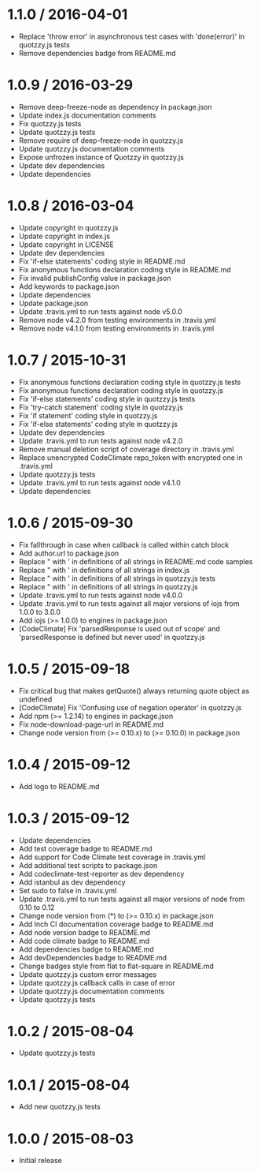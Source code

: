 1.1.0 / 2016-04-01
==================

* Replace 'throw error' in asynchronous test cases with 'done(error)' in quotzzy.js tests
* Remove dependencies badge from README.md

1.0.9 / 2016-03-29
==================

* Remove deep-freeze-node as dependency in package.json
* Update index.js documentation comments
* Fix quotzzy.js tests
* Update quotzzy.js tests
* Remove require of deep-freeze-node in quotzzy.js
* Update quotzzy.js documentation comments
* Expose unfrozen instance of Quotzzy in quotzzy.js
* Update dev dependencies
* Update dependencies

1.0.8 / 2016-03-04
==================

* Update copyright in quotzzy.js
* Update copyright in index.js
* Update copyright in LICENSE
* Update dev dependencies
* Fix 'if-else statements' coding style in README.md
* Fix anonymous functions declaration coding style in README.md
* Fix invalid publishConfig value in package.json
* Add keywords to package.json
* Update dependencies
* Update package.json
* Update .travis.yml to run tests against node v5.0.0
* Remove node v4.2.0 from testing environments in .travis.yml
* Remove node v4.1.0 from testing environments in .travis.yml

1.0.7 / 2015-10-31
==================

* Fix anonymous functions declaration coding style in quotzzy.js tests
* Fix anonymous functions declaration coding style in quotzzy.js
* Fix 'if-else statements' coding style in quotzzy.js tests
* Fix 'try-catch statement' coding style in quotzzy.js
* Fix 'if statement' coding style in quotzzy.js
* Fix 'if-else statements' coding style in quotzzy.js
* Update dev dependencies
* Update .travis.yml to run tests against node v4.2.0
* Remove manual deletion script of coverage directory in .travis.yml
* Replace unencrypted CodeClimate repo_token with encrypted one in .travis.yml
* Update quotzzy.js tests
* Update .travis.yml to run tests against node v4.1.0
* Update dependencies

1.0.6 / 2015-09-30
==================

* Fix fallthrough in case when callback is called within catch block
* Add author.url to package.json
* Replace " with ' in definitions of all strings in README.md code samples
* Replace " with ' in definitions of all strings in index.js
* Replace " with ' in definitions of all strings in quotzzy.js tests
* Replace " with ' in definitions of all strings in quotzzy.js
* Update .travis.yml to run tests against node v4.0.0
* Update .travis.yml to run tests against all major versions of iojs from 1.0.0 to 3.0.0
* Add iojs (>= 1.0.0) to engines in package.json
* [CodeClimate] Fix 'parsedResponse is used out of scope' and 'parsedResponse is defined but never used' in quotzzy.js

1.0.5 / 2015-09-18
==================

* Fix critical bug that makes getQuote() always returning quote object as undefined
* [CodeClimate] Fix 'Confusing use of negation operator' in quotzzy.js
* Add npm (>= 1.2.14) to engines in package.json
* Fix node-download-page-url in README.md
* Change node version from (>= 0.10.x) to (>= 0.10.0) in package.json

1.0.4 / 2015-09-12
==================

* Add logo to README.md

1.0.3 / 2015-09-12
==================

* Update dependencies
* Add test coverage badge to README.md
* Add support for Code Climate test coverage in .travis.yml
* Add additional test scripts to package.json
* Add codeclimate-test-reporter as dev dependency
* Add istanbul as dev dependency
* Set sudo to false in .travis.yml
* Update .travis.yml to run tests against all major versions of node from 0.10 to 0.12
* Change node version from (*) to (>= 0.10.x) in package.json
* Add Inch CI documentation coverage badge to README.md
* Add node version badge to README.md
* Add code climate badge to README.md
* Add dependencies badge to README.md
* Add devDependencies badge to README.md
* Change badges style from flat to flat-square in README.md
* Update quotzzy.js custom error messages
* Update quotzzy.js callback calls in case of error
* Update quotzzy.js documentation comments
* Update quotzzy.js tests

1.0.2 / 2015-08-04
==================

* Update quotzzy.js tests

1.0.1 / 2015-08-04
==================

* Add new quotzzy.js tests

1.0.0 / 2015-08-03
==================

* Initial release